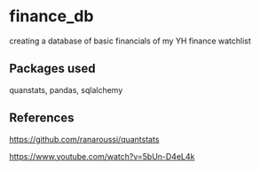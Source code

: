 # finance_db
creating a database of basic financials of my YH finance watchlist

## Packages used

quanstats, pandas, sqlalchemy 

## References

<https://github.com/ranaroussi/quantstats>

<https://www.youtube.com/watch?v=5bUn-D4eL4k> 

